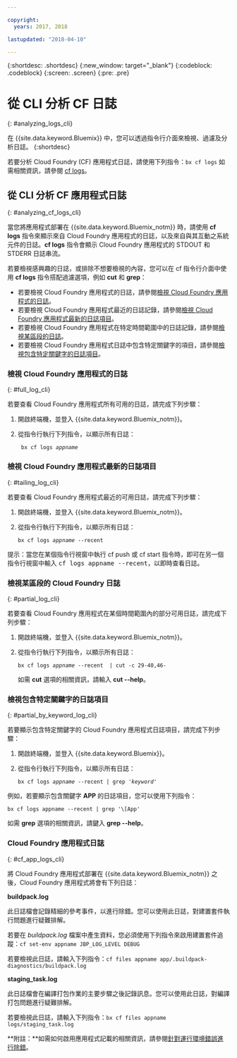 ```yaml
---

copyright:
  years: 2017, 2018

lastupdated: "2018-04-10"

---
```



{:shortdesc: .shortdesc}
{:new_window: target="_blank"}
{:codeblock: .codeblock}
{:screen: .screen}
{:pre: .pre}


# 從 CLI 分析 CF 日誌
{: #analyzing_logs_cli}

在 {{site.data.keyword.Bluemix}} 中，您可以透過指令行介面來檢視、過濾及分析日誌。
{:shortdesc}

若要分析 Cloud Foundry (CF) 應用程式日誌，請使用下列指令：`bx cf logs`
如需相關資訊，請參閱 [cf logs](/docs/cli/reference/cfcommands/index.html#cf_logs)。


## 從 CLI 分析 CF 應用程式日誌
{: #analyzing_cf_logs_cli}

當您將應用程式部署在 {{site.data.keyword.Bluemix_notm}} 時，請使用 **cf logs** 指令來顯示來自 Cloud Foundry 應用程式的日誌，以及來自與其互動之系統元件的日誌。**cf logs** 指令會顯示 Cloud Foundry 應用程式的 STDOUT 和 STDERR 日誌串流。

若要檢視感興趣的日誌，或排除不想要檢視的內容，您可以在 cf 指令行介面中使用 **cf logs** 指令搭配過濾選項，例如 **cut** 和 **grep**：

* 若要檢視 Cloud Foundry 應用程式的日誌，請參閱[檢視 Cloud Foundry 應用程式的日誌](logging_view_cli.html#full_log_cli)。
* 若要檢視 Cloud Foundry 應用程式最近的日誌記錄，請參閱[檢視 Cloud Foundry 應用程式最新的日誌項目](logging_view_cli.html#tailing_log_cli)。
* 若要檢視 Cloud Foundry 應用程式在特定時間範圍中的日誌記錄，請參閱[檢視某區段的日誌](logging_view_cli.html#partial_log_cli)。
* 若要檢視 Cloud Foundry 應用程式日誌中包含特定關鍵字的項目，請參閱[檢視包含特定關鍵字的日誌項目](logging_view_cli.html#partial_by_keyword_log_cli)。


### 檢視 Cloud Foundry 應用程式的日誌
{: #full_log_cli}

若要查看 Cloud Foundry 應用程式所有可用的日誌，請完成下列步驟：

1. 開啟終端機，並登入 {{site.data.keyword.Bluemix_notm}}。

2. 從指令行執行下列指令，以顯示所有日誌：

   <pre class="pre screen"><code> bx cf logs <var class="keyword varname">appname</var></code></pre>
   
   
### 檢視 Cloud Foundry 應用程式最新的日誌項目
{: #tailing_log_cli}

若要查看 Cloud Foundry 應用程式最近的可用日誌，請完成下列步驟：

1. 開啟終端機，並登入 {{site.data.keyword.Bluemix_notm}}。

2. 從指令行執行下列指令，以顯示所有日誌：

     <pre class="pre screen"><code>bx cf logs <var class="keyword varname">appname</var> --recent</code></pre>

<div class="note tip"><span class="tiptitle">提示：</span>當您在某個指令行視窗中執行 <span class="keyword cmdname">cf push</span> 或 <span class="keyword cmdname">cf start</span> 指令時，即可在另一個指令行視窗中輸入 <samp class="ph codeph">cf logs appname --recent</samp>，以即時查看日誌。</div>


### 檢視某區段的 Cloud Foundry 日誌
{: #partial_log_cli}

若要查看 Cloud Foundry 應用程式在某個時間範圍內的部分可用日誌，請完成下列步驟：

1. 開啟終端機，並登入 {{site.data.keyword.Bluemix_notm}}。

2. 從指令行執行下列指令，以顯示所有日誌：

    <pre class="pre screen"><code>bx cf logs <var class="keyword varname">appname</var> --recent  | cut -c 29-40,46-</code></pre>
    
    如需 **cut** 選項的相關資訊，請輸入 **cut --help**。


### 檢視包含特定關鍵字的日誌項目
{: #partial_by_keyword_log_cli}

若要顯示包含特定關鍵字的 Cloud Foundry 應用程式日誌項目，請完成下列步驟：

1. 開啟終端機，並登入 {{site.data.keyword.Bluemix}}。

2. 從指令行執行下列指令，以顯示所有日誌：

    <pre class="pre screen"><code>bx cf logs <var class="keyword varname">appname</var> --recent | grep '<var class="keyword varname">keyword</var>'</code></pre>
    

例如，若要顯示包含關鍵字 **APP** 的日誌項目，您可以使用下列指令：

<pre class="pre screen"><code>bx cf logs appname --recent | grep '\[App'</code></pre>

如需 **grep** 選項的相關資訊，請鍵入 **grep --help**。


### Cloud Foundry 應用程式日誌
{: #cf_app_logs_cli}

將 Cloud Foundry 應用程式部署在 {{site.data.keyword.Bluemix_notm}} 之後，Cloud Foundry 應用程式將會有下列日誌：

**buildpack.log**

此日誌檔會記錄精細的參考事件，以進行除錯。您可以使用此日誌，對建置套件執行問題進行疑難排解。

若要在 *buildpack.log* 檔案中產生資料，您必須使用下列指令來啟用建置套件追蹤：`cf set-env appname JBP_LOG_LEVEL DEBUG`
   
若要檢視此日誌，請輸入下列指令：`cf files appname app/.buildpack-diagnostics/buildpack.log`


**staging_task.log**

此日誌檔會在編譯打包作業的主要步驟之後記錄訊息。您可以使用此日誌，對編譯打包問題進行疑難排解。

若要檢視此日誌，請輸入下列指令：`bx cf files appname logs/staging_task.log`


**附註：**如需如何啟用應用程式記載的相關資訊，請參閱[針對運行環境錯誤進行除錯](/docs/debug/index.html#debugging-runtime-errors)。



